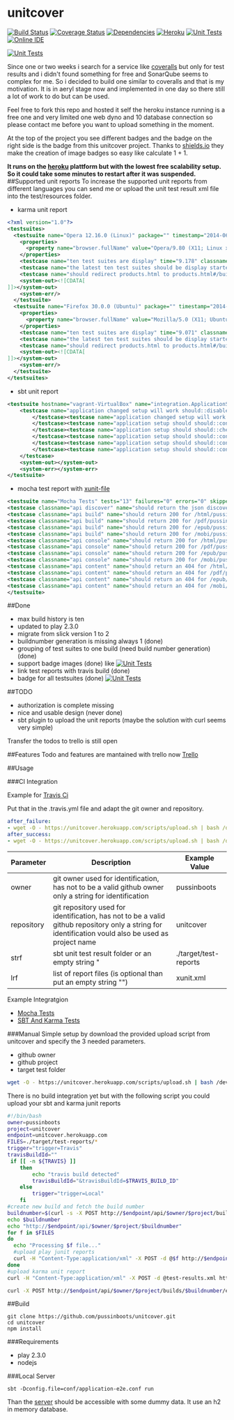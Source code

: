 unitcover
=======
[![Build Status](https://travis-ci.org/pussinboots/unitcover.svg?branch=master)](https://travis-ci.org/pussinboots/unitcover)
[![Coverage Status](https://img.shields.io/coveralls/pussinboots/unitcover.svg)](https://coveralls.io/r/pussinboots/unitcover?branch=master)
[![Dependencies](https://david-dm.org/pussinboots/unitcover.png)](https://david-dm.org/pussinboots/unitcover)
[![Heroku](http://heroku-badge.heroku.com/?app=unitcover)](https://unitcover.herokuapp.com/products.html#/builds/pussinboots/unitcover/builds)
[![Unit Tests](https://unitcover.herokuapp.com/api/pussinboots/unitcover/badge?ts=10)](https://unitcover.herokuapp.com/#/builds/pussinboots/unitcover/builds)
[![Online IDE](https://d2g7ua7d94r3fl.cloudfront.net/assets/images/da4d66c4.codio_logo.png)](https://codio.com/pussinboots/unitcover)

[![Unit Tests](http://unitcover.herokuapp.com/api/pussinboots/unitcover/testsuites/badge)](https://unitcover.herokuapp.com/#/builds/pussinboots/unitcover/builds)

Since one or two weeks i search for a service like [coveralls](https://coveralls.io) but only for test results and i didn't found something for free and
SonarQube seems to complex for me. So i decided to build one similar to coveralls and that is my motivation. It is in aeryl stage now and implemented in one day so there still a lot of work to do but can be used.

Feel free to fork this repo and hosted it self the heroku instance running is a free one and very limited one web dyno and 10 database connection so please contact me before you want to upload something in the moment. 

At the top of the project you see different badges and the badge on the right side is the badge from this unitcover project. Thanks to [shields.io](http://shields.io/) they make the creation of image badges so easy like calculate 1 + 1.

**It runs on the [heroku](https://www.heroku.com/) plattform but with the lowest free scalability setup. So it could take some minutes to restart after it was suspended.**
##Supported unit reports
To increase the supported unit reports from different languages you can send me or upload the unit test result xml file into the test/resources folder. 

* karma unit report
```xml
<?xml version="1.0"?>
<testsuites>
  <testsuite name="Opera 12.16.0 (Linux)" package="" timestamp="2014-06-18T18:38:51" id="0" hostname="vagrant-VirtualBox" tests="3" errors="0" failures="0" time="10.997">
    <properties>
      <property name="browser.fullName" value="Opera/9.80 (X11; Linux x86_64) Presto/2.12.388 Version/12.16"/>
    </properties>
    <testcase name="ten test suites are display" time="9.178" classname="Opera 12.16.0 (Linux).UnitCover build with eleven test suites"/>
    <testcase name="the latest ten test suites should be display started with the eleven test suite" time="1.103" classname="Opera 12.16.0 (Linux).UnitCover build with eleven test suites"/>
    <testcase name="should redirect products.html to products.html#/builds" time="0.716" classname="Opera 12.16.0 (Linux).UnitCover"/>
    <system-out><![CDATA[
]]></system-out>
    <system-err/>
  </testsuite>
  <testsuite name="Firefox 30.0.0 (Ubuntu)" package="" timestamp="2014-06-18T18:38:51" id="0" hostname="vagrant-VirtualBox" tests="3" errors="0" failures="0" time="10.684">
    <properties>
      <property name="browser.fullName" value="Mozilla/5.0 (X11; Ubuntu; Linux x86_64; rv:30.0) Gecko/20100101 Firefox/30.0"/>
    </properties>
    <testcase name="ten test suites are display" time="9.071" classname="Firefox 30.0.0 (Ubuntu).UnitCover build with eleven test suites"/>
    <testcase name="the latest ten test suites should be display started with the eleven test suite" time="1.149" classname="Firefox 30.0.0 (Ubuntu).UnitCover build with eleven test suites"/>
    <testcase name="should redirect products.html to products.html#/builds" time="0.464" classname="Firefox 30.0.0 (Ubuntu).UnitCover"/>
    <system-out><![CDATA[
]]></system-out>
    <system-err/>
  </testsuite>
</testsuites>
```
* sbt unit report
```xml
<testsuite hostname="vagrant-VirtualBox" name="integration.ApplicationSpec" tests="7" errors="0" failures="0" skipped="0" time="1.975">
	<testcase name="application changed setup will work should::disable db ssl" classname="integration.ApplicationSpec" time="0.066">
		</testcase><testcase name="application changed setup will work should::enable DB logging" classname="integration.ApplicationSpec" time="0.039">
		</testcase><testcase name="application setup should should::configured with custom keystore is enabled" classname="integration.ApplicationSpec" time="0.046">
		</testcase><testcase name="application setup should should::check reditect to products.html work" classname="integration.ApplicationSpec" time="1.469">
		</testcase><testcase name="application setup should should::configured to redirect all http request to https on heroku" classname="integration.ApplicationSpec" time="0.222">
		</testcase><testcase name="application setup should should::configured with custom truststore is enabled" classname="integration.ApplicationSpec" time="0.046">
		</testcase><testcase name="application setup should should::configured with DB logging deactivate" classname="integration.ApplicationSpec" time="0.078">
	</testcase>
	<system-out></system-out>
	<system-err></system-err>
</testsuite>
```
* mocha test report with [xunit-file](https://github.com/peerigon/xunit-file)
```xml
<testsuite name="Mocha Tests" tests="13" failures="0" errors="0" skipped="0" timestamp="Tue, 08 Jul 2014 12:52:49 GMT" time="119.755">
<testcase classname="api discover" name="should return the json discover response" time="0.022"/>
<testcase classname="api build" name="should return 200 for /html/pussinboots/book" time="22.718"/>
<testcase classname="api build" name="should return 200 for /pdf/pussinboots/book" time="10.208"/>
<testcase classname="api build" name="should return 200 for /epub/pussinboots/book" time="2.904"/>
<testcase classname="api build" name="should return 200 for /mobi/pussinboots/book" time="25.602"/>
<testcase classname="api console" name="should return 200 for /html/pussinboots/book" time="15.293"/>
<testcase classname="api console" name="should return 200 for /pdf/pussinboots/book" time="8.577"/>
<testcase classname="api console" name="should return 200 for /epub/pussinboots/book" time="2.821"/>
<testcase classname="api console" name="should return 200 for /mobi/pussinboots/book" time="31.266"/>
<testcase classname="api content" name="should return an 404 for /html/pussinboots/book" time="0.026"/>
<testcase classname="api content" name="should return an 404 for /pdf/pussinboots/book" time="0.014"/>
<testcase classname="api content" name="should return an 404 for /epub/pussinboots/book" time="0.016"/>
<testcase classname="api content" name="should return an 404 for /mobi/pussinboots/book" time="0.012"/>
</testsuite>
```

##Done
* max build history is ten
* updated to play 2.3.0
* migrate from slick version 1 to 2
* buildnumber generation is missing always 1 (done)
* grouping of test suites to one build (need build number generation) (done)
* support badge images (done) like [![Unit Tests](https://unitcover.herokuapp.com/api/pussinboots/unitcover/badge?ts=10)](https://unitcover.herokuapp.com/#/builds/pussinboots/unitcover/builds)
* link test reports with travis build (done)
* badge for all testsuites (done) [![Unit Tests](http://unitcover.herokuapp.com/api/pussinboots/unitcover/testsuites/badge)](https://unitcover.herokuapp.com/#/builds/pussinboots/unitcover/builds)

##TODO
* authorization is complete missing
* nice and usable design (never done)
* sbt plugin to upload the unit reports (maybe the solution with curl seems very simple)

Transfer the todos to trello is still open

##Features
Todo and features are mantained with trello now [Trello](https://trello.com/b/tPkEhbaY/unitcover)


##Usage

###CI Integration

Example for [Travis Ci](https://travis-ci.org/)

Put that in the .travis.yml file and adapt the git owner and repository. 
```yaml
after_failure:
- wget -O - https://unitcover.herokuapp.com/scripts/upload.sh | bash /dev/stdin <owner> <repository> <strf> <lrf>
after_success:
- wget -O - https://unitcover.herokuapp.com/scripts/upload.sh | bash /dev/stdin <owner> <repository> <strf> <lrf>
```

Parameter | Description | Example Value 
--- | --- | ---
owner | git owner used for identification, has not to be a valid github owner only a string for identification | pussinboots
repository | git repository used for identification, has not to be a valid github repository only a string for identification vould also be used as project name| unitcover
strf | sbt unit test result folder or an empty string " | ./target/test-reports
lrf | list of report files (is optional than put an empty string "") | xunit.xml

Example Integratgion
* [Mocha Tests](https://github.com/pussinboots/heroku-softcover/blob/master/.travis.yml )
* [SBT And Karma Tests](https://github.com/pussinboots/unitcover/blob/master/.travis.yml)

###Manual
Simple setup by download the provided upload script from unitcover and specify the 3 needed parameters.
* github owner
* github project
* target test folder

```bash
wget -O - https://unitcover.herokuapp.com/scripts/upload.sh | bash /dev/stdin pussinboots unitcover ./target/test-reports/
```

There is no build integration yet but with the following script you could upload your sbt and karma junit reports
```bash
#!/bin/bash
owner=pussinboots
project=unitcover
endpoint=unitcover.herokuapp.com
FILES=./target/test-reports/*
trigger="trigger=Travis"
travisBuildId=""
 if [[ -n ${TRAVIS} ]]
    then
        echo "travis build detected"
        travisBuildId="&travisBuildId=$TRAVIS_BUILD_ID"
    else
        trigger="trigger=Local"
    fi
#create new build and fetch the build number
buildnumber=$(curl -s -X POST http://$endpoint/api/$owner/$project/builds?$trigger$travisBuildId | sed -E 's/.*"buildNumber":([0-9]*).*/\1/')
echo $buildnumber
echo "http://$endpoint/api/$owner/$project/$buildnumber"
for f in $FILES
do
  echo "Processing $f file..."
  #upload play junit reports
  curl -H "Content-Type:application/xml" -X POST -d @$f http://$endpoint/api/$owner/$project/$buildnumber
done
#upload karma unit report
curl -H "Content-Type:application/xml" -X POST -d @test-results.xml http://$endpoint/api/$owner/$project/$buildnumber

curl -X POST http://$endpoint/api/$owner/$project/builds/$buildnumber/end
```
##Build

```
git clone https://github.com/pussinboots/unitcover.git
cd unitcover
npm install
```

###Requirements
* play 2.3.0
* nodejs

###Local Server
```
sbt -Dconfig.file=conf/application-e2e.conf run
```
Than the [server](http://localhost:9000/#/builds/) should be accessible with some dummy data. It use an h2 in memory database.

###
